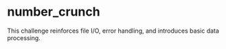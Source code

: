 # number_crunch
 This challenge reinforces file I/O, error handling, and introduces basic data processing.
